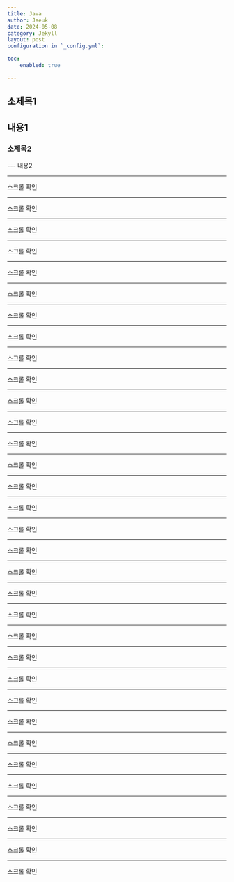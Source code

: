 ```yaml
---
title: Java
author: Jaeuk
date: 2024-05-08
category: Jekyll
layout: post
configuration in `_config.yml`:

toc:
    enabled: true

---
```

소제목1
---
내용1
---
<h3>소제목2</h3>
---
내용2
<hr> 스크롤 확인</hr>
<hr> 스크롤 확인</hr><hr> 스크롤 확인</hr><hr> 스크롤 확인</hr><hr> 스크롤 확인</hr>
<hr> 스크롤 확인</hr><hr> 스크롤 확인</hr><hr> 스크롤 확인</hr><hr> 스크롤 확인</hr>
<hr> 스크롤 확인</hr><hr> 스크롤 확인</hr><hr> 스크롤 확인</hr><hr> 스크롤 확인</hr>
<hr> 스크롤 확인</hr><hr> 스크롤 확인</hr><hr> 스크롤 확인</hr>
<hr> 스크롤 확인</hr><hr> 스크롤 확인</hr>
<hr> 스크롤 확인</hr><hr> 스크롤 확인</hr><hr> 스크롤 확인</hr><hr> 스크롤 확인</hr>
<hr> 스크롤 확인</hr><hr> 스크롤 확인</hr><hr> 스크롤 확인</hr><hr> 스크롤 확인</hr>
<hr> 스크롤 확인</hr><hr> 스크롤 확인</hr><hr> 스크롤 확인</hr><hr> 스크롤 확인</hr>
<hr> 스크롤 확인</hr><hr> 스크롤 확인</hr><hr> 스크롤 확인</hr>


